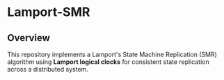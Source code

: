 # Lamport-SMR

## Overview

This repository implements a Lamport's State Machine Replication (SMR) algorithm using **Lamport logical clocks** for consistent state replication across a distributed system.